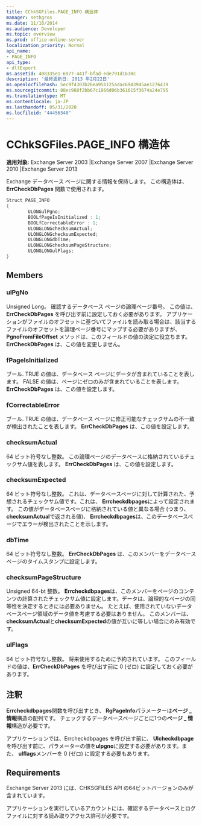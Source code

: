 ```yaml
---
title: CChkSGFiles.PAGE_INFO 構造体
manager: sethgros
ms.date: 11/16/2014
ms.audience: Developer
ms.topic: overview
ms.prod: office-online-server
localization_priority: Normal
api_name:
- PAGE_INFO
api_type:
- dllExport
ms.assetid: 408335e1-6977-441f-bfad-ede791d1630c
description: '最終更新日: 2013 年2月22日'
ms.openlocfilehash: 5ec9f4303b26ea95b125adac6943945ae1276439
ms.sourcegitcommit: 88ec988f2bb67c1866d06b361615f3674a24e795
ms.translationtype: MT
ms.contentlocale: ja-JP
ms.lasthandoff: 05/31/2020
ms.locfileid: "44456340"
---
```

# <a name="cchksgfilespage_info-struct"></a>CChkSGFiles.PAGE_INFO 構造体

**適用対象:** Exchange Server 2003 |Exchange Server 2007 |Exchange Server 2010 |Exchange Server 2013
  
Exchange データベース ページに関する情報を保持します。 この構造体は、**ErrCheckDbPages** 関数で使用されます。 
  
```cs
Struct PAGE_INFO  
{
        ULONGulPgno;
        BOOLfPageIsInitialized : 1;
        BOOLfCorrectableError : 1;
        ULONGLONGchecksumActual;
        ULONGLONGchecksumExpected;
        ULONGLONGdbTime;
        ULONGLONGchecksumPageStructure;
        ULONGLONGulFlags;
}

```

## <a name="members"></a>Members

### <a name="ulpgno"></a>ulPgNo
  
Unsigned Long。 確認するデータベース ページの論理ページ番号。 この値は、**ErrCheckDbPages** を呼び出す前に設定しておく必要があります。 アプリケーションがファイルのオフセットに基づいてファイルを読み取る場合は、該当するファイルのオフセットを論理ページ番号にマップする必要がありますが、**PgnoFromFileOffset** メソッドは、このフィールドの値の決定に役立ちます。 **ErrCheckDbPages** は、この値を変更しません。 
    
### <a name="fpageisinitialized"></a>fPageIsInitialized 
  
ブール. TRUE の値は、データベース ページにデータが含まれていることを表します。 FALSE の値は、ページにゼロのみが含まれていることを表します。 **ErrCheckDbPages** は、この値を設定します。 
    
### <a name="fcorrectableerror"></a>fCorrectableError
  
ブール. TRUE の値は、データベース ページに修正可能なチェックサムの不一致が検出されたことを表します。 **ErrCheckDbPages** は、この値を設定します。 
    
### <a name="checksumactual"></a>checksumActual
  
64 ビット符号なし整数。 この論理ページのデータベースに格納されているチェックサム値を表します。 **ErrCheckDbPages** は、この値を設定します。 
    
### <a name="checksumexpected"></a>checksumExpected
  
64 ビット符号なし整数。 これは、データベースページに対して計算された、予想されるチェックサム値です。これは、 **Errcheckdbpages**によって設定されます。 この値がデータベースページに格納されている値と異なる場合 (つまり、 **checksumActual**で返される値)、 **Errcheckdbpages**は、このデータベースページでエラーが検出されたことを示します。 
    
### <a name="dbtime"></a>dbTime
  
64 ビット符号なし整数。 **ErrCheckDbPages** は、このメンバーをデータベース ページのタイムスタンプに設定します。 
    
### <a name="checksumpagestructure"></a>checksumPageStructure 
  
Unsigned 64-bt 整数。 **Errcheckdbpages**は、このメンバーをページのコンテンツの計算されたチェックサム値に設定します。データは、論理的なページの同等性を決定するときには必要ありません。 たとえば、使用されていないデータベースページ領域のデータ値を考慮する必要はありません。 このメンバーは、 **checksumActual**と**checksumExpected**の値が互いに等しい場合にのみ有効です。 
    
### <a name="ulflags"></a>ulFlags
  
64 ビット符号なし整数。 将来使用するために予約されています。 このフィールドの値は、**ErrCheckDbPages** を呼び出す前に 0 (ゼロ) に設定しておく必要があります。
    
## <a name="remarks"></a>注釈

**Errcheckdbpages**関数を呼び出すとき、 **RgPageInfo**パラメーターは**ページ \_ 情報**構造の配列です。 チェックするデータベースページごとに1つの**ページ \_ 情報**構造が必要です。 
  
アプリケーションでは、Errcheckdbpages を呼び出す前に、 **Ulcheckdbpage**を呼び出す前に、パラメーターの値を**ulpgno**に設定する必要があります。また、 **ulflags**メンバーを 0 (ゼロ) に設定する必要もあります。 
  
## <a name="requirements"></a>Requirements

Exchange Server 2013 には、CHKSGFILES API の64ビットバージョンのみが含まれています。
  
アプリケーションを実行しているアカウントには、確認するデータベースとログ ファイルに対する読み取りアクセス許可が必要です。
  

